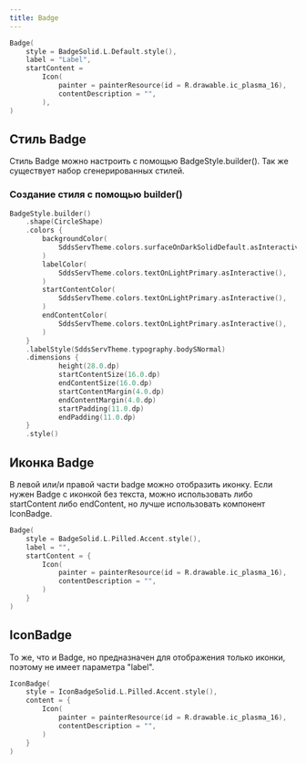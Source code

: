```yaml
---
title: Badge
---
```


```kotlin
Badge(
    style = BadgeSolid.L.Default.style(),
    label = "Label",
    startContent = 
        Icon(
            painter = painterResource(id = R.drawable.ic_plasma_16),
            contentDescription = "",
        ),
)
```

## Стиль Badge

Стиль Badge можно настроить с помощью BadgeStyle.builder(). Так же существует набор сгенерированных стилей.

### Создание стиля с помощью builder()

```kotlin
BadgeStyle.builder()
    .shape(CircleShape)
    .colors {
        backgroundColor(
            SddsServTheme.colors.surfaceOnDarkSolidDefault.asInteractive(),
        )
        labelColor(
            SddsServTheme.colors.textOnLightPrimary.asInteractive(),
        )
        startContentColor(
            SddsServTheme.colors.textOnLightPrimary.asInteractive(),
        )
        endContentColor(
            SddsServTheme.colors.textOnLightPrimary.asInteractive(),
        )
    }
    .labelStyle(SddsServTheme.typography.bodySNormal)
    .dimensions {
            height(28.0.dp)
            startContentSize(16.0.dp)
            endContentSize(16.0.dp)
            startContentMargin(4.0.dp)
            endContentMargin(4.0.dp)
            startPadding(11.0.dp)
            endPadding(11.0.dp)
    }
    .style()
```

## Иконка Badge

В левой или/и правой части badge можно отобразить иконку. Если нужен Badge с иконкой без текста, можно использовать либо startContent либо endContent, но лучше использовать компонент IconBadge.

```kotlin
Badge(
    style = BadgeSolid.L.Pilled.Accent.style(),
    label = "",
    startContent = {
        Icon(
            painter = painterResource(id = R.drawable.ic_plasma_16),
            contentDescription = "",
        )
    }
)
```

## IconBadge

То же, что и Badge, но предназначен для отображения только иконки, поэтому не имеет параметра "label".

```kotlin
IconBadge(
    style = IconBadgeSolid.L.Pilled.Accent.style(),
    content = {
        Icon(
            painter = painterResource(id = R.drawable.ic_plasma_16),
            contentDescription = "",
        )
    }
)
```
